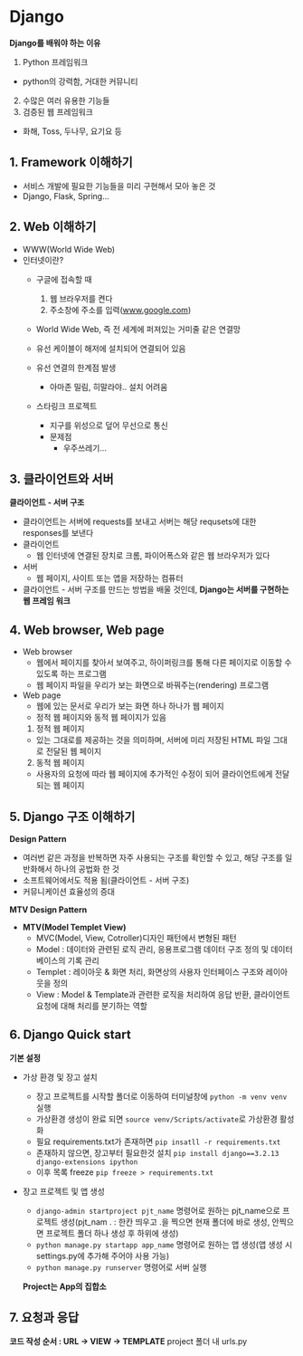# Django
**Django를 배워야 하는 이유**
1. Python 프레임워크
  - python의 강력함, 거대한 커뮤니티

2. 수많은 여러 유용한 기능들
3. 검증된 웹 프레임워크
  - 화해, Toss, 두나무, 요기요 등


## 1. Framework 이해하기
- 서비스 개발에 필요한 기능들을 미리 구현해서 모아 놓은 것
- Django, Flask, Spring...


## 2. Web 이해하기
- WWW(World Wide Web)
- 인터넷이란?
  - 구글에 접속할 때
    1. 웹 브라우저를 켠다
    2. 주소창에 주소를 입력(www.google.com)
  - World Wide Web, 즉 전 세계에 퍼져있는 거미줄 같은 연결망
  - 유선 케이블이 해저에 설치되어 연결되어 있음
  - 유선 연결의 한계점 발생
    - 아마존 밀림, 히말라야.. 설치 어려움
  
  - 스타링크 프로젝트
    - 지구를 위성으로 덮어 무선으로 통신
    - 문제점
      - 우주쓰레기...


## 3. 클라이언트와 서버

**클라이언트 - 서버 구조**
- 클라이언트는 서버에 requests를 보내고 서버는 해당 requsets에 대한 responses를 보낸다
- 클라이언트
  - 웹 인터넷에 연결된 장치로 크롬, 파이어폭스와 같은 웹 브라우저가 있다
- 서버
  - 웹 페이지, 사이트 또는 앱을 저장하는 컴퓨터
- 클라이언트 - 서버 구조를 만드는 방법을 배울 것인데, **Django는 서버를 구현하는 웹 프레임 워크**


## 4. Web browser, Web page
- Web browser
  - 웹에서 페이지를 찾아서 보여주고, 하이퍼링크를 통해 다른 페이지로 이동할 수 있도록 하는 프로그램
  - 웹 페이지 파일을 우리가 보는 화면으로 바꿔주는(rendering) 프로그램
- Web page
  - 웹에 있는 문서로 우리가 보는 화면 하나 하나가 웹 페이지
  - 정적 웹 페이지와 동적 웹 페이지가 있음
  1. 정적 웹 페이지
    - 있는 그대로를 제공하는 것을 의미하며, 서버에 미리 저장된 HTML 파일 그대로 전달된 웹 페이지
  2. 동적 웹 페이지
    - 사용자의 요청에 따라 웹 페이지에 추가적인 수정이 되어 클라이언트에게 전달되는 웹 페이지


## 5. Django 구조 이해하기

**Design Pattern**
- 여러번 같은 과정을 반복하면 자주 사용되는 구조를 확인할 수 있고, 해당 구조를 일반화해서 하나의 공법화 한 것
- 소프트웨어에서도 적용 됨(클라이언트 - 서버 구조)
- 커뮤니케이션 효율성의 증대

**MTV Design Pattern**
- **MTV(Model Templet View)**
  - MVC(Model, View, Cotroller)디자인 패턴에서 변형된 패턴
  - Model : 데이터와 관련된 로직 관리, 응용프로그램 데이터 구조 정의 및 데이터베이스의 기록 관리
  - Templet : 레이아웃 & 화면 처리, 화면상의 사용자 인터페이스 구조와 레이아웃을 정의
  - View : Model & Template과 관련한 로직을 처리하여 응답 반환, 클라이언트 요청에 대해 처리를 분기하는 역할

## 6. Django Quick start

**기본 설정**
- 가상 환경 및 장고 설치
  - 장고 프로젝트를 시작할 폴더로 이동하여 터미널창에 `python -m venv venv` 실행
  - 가상환경 생성이 완료 되면 `source venv/Scripts/activate`로 가상환경 활성화
  - 필요 requirements.txt가 존재하면 `pip insatll -r requirements.txt`
  - 존재하지 않으면, 장고부터 필요한것 설치 `pip install django==3.2.13 django-extensions ipython`
  - 이후 목록 freeze `pip freeze > requirements.txt`
- 장고 프로젝트 및 앱 생성
  - `django-admin startproject pjt_name` 명령어로 원하는 pjt_name으로 프로젝트 생성(pjt_nam . : 한칸 띄우고 .을 찍으면 현재 폴더에 바로 생성, 안찍으면 프로젝트 폴더 하나 생성 후 하위에 생성)
  - `python manage.py startapp app_name` 명령어로 원하는 앱 생성(앱 생성 시 settings.py에 추가해 주어야 사용 가능)
  - `python manage.py runserver` 명령어로 서버 실행

  **Project는 App의 집합소**

## 7. 요청과 응답

**코드 작성 순서 : URL -> VIEW -> TEMPLATE**
project 폴더 내 urls.py 